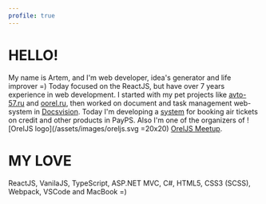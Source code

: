 ```yaml
---
profile: true
---
```


# HELLO!

My name is Artem, and I'm web developer, idea's generator and life improver =) Today focused on the ReactJS, but have over 7 years experience in web development. 
I started with my pet projects like [avto-57.ru](http://avto-57.ru) and [oorel.ru](http://oorel.ru), then worked on document and task management web-system in [Docsvision](http://www.docsvision.com/products/legkiy-klient/). 
Today I'm developing a [system](https://travel.payps.ru/bilet) for booking air tickets on credit and other products in PayPS. Also I'm one of the organizers of ![OrelJS logo](/assets/images/oreljs.svg =20x20) [OrelJS Meetup](http://oreljs.ru).

# MY LOVE
ReactJS, VanilaJS, TypeScript, ASP.NET MVC, C#, HTML5, CSS3 (SCSS), Webpack, VSCode and MacBook =)
